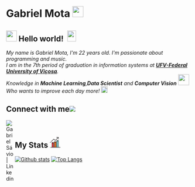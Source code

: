 # Gabriel Mota   <img src="https://github.com/gslmota/gslmota/blob/master/img/Mario_Hello_Big.gif" width="30px" height="30px">

## <img src="https://github.com/gslmota/gslmota/blob/master/img/Hi.gif" width="29px" height="30px">  Hello world! &nbsp;<img src="https://github.com/gslmota/gslmota/blob/master/img/Earth.gif" width="24px" height="30px">

<p>
  <em>
    My name is Gabriel Mota, I'm 22 years old. I'm passionate about programming and music.<br>
    I am in the 7th period of graduation in information systems at <a href="https://www.ufv.br/"> <b>UFV-Federal University of Viçosa</b></a>. <br>
    Knowledge in <b>Machine Learning</b>,<b>Data Scientist</b> and <b>Computer Vision</b> <img src="https://github.com/gslmota/gslmota/blob/master/img/Developer.gif" width="30px"height="30px"><br>
    Who wants to improve each day more! <img src="https://github.com/gslmota/gslmota/blob/master/img/Rocket.gif" width="18px"height="18px">
  </em>  
</p>

## Connect with me<img src="https://github.com/gslmota/gslmota/blob/master/img/Handshake.gif" height="32px">

  <a href="https://www.linkedin.com/in/gabriel-mota-a58899185?lipi=urn%3Ali%3Apage%3Ad_flagship3_profile_view_base_contact_details%3BnoppDs1uTxqPWv66JKuSFA%3D%3D">
    <img align="left" alt="Gabriel Sávio | Linkedin" width="24px" src="https://github.com/gslmota/gslmota/blob/master/img/Linkedin.svg" />
  </a>
<br>

## My Stats   <img src = "https://github.com/gslmota/gslmota/blob/master/img/images1.png" height = "30px">

[![Github stats](https://github-readme-stats.vercel.app/api?username=gslmota&count_private=true&show_icons=true&hide_border=false&theme=tokyonight)](https://github.com/anuraghazra/github-readme-stats)
[![Top Langs](https://github-readme-stats.vercel.app/api/top-langs/?username=gslmota&layout=compact&hide_border=false&theme=tokyonight)](https://github.com/anuraghazra/github-readme-stats)

